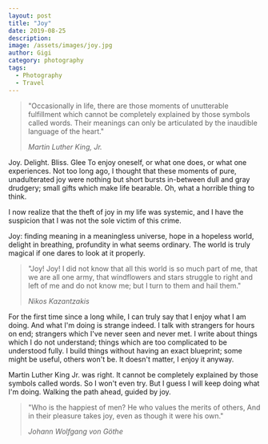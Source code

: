 ```yaml
---
layout: post
title: "Joy"
date: 2019-08-25
description:
image: /assets/images/joy.jpg
author: Gigi
category: photography
tags:
  - Photography
  - Travel
---
```


> "Occasionally in life, there are those moments of unutterable fulfillment which
> cannot be completely explained by those symbols called words. Their meanings can
> only be articulated by the inaudible language of the heart."
>
> <cite>Martin Luther King, Jr.</cite>

Joy. Delight. Bliss. Glee To enjoy oneself, or what one does, or what one
experiences. Not too long ago, I thought that these moments of pure,
unadulterated joy were nothing but short bursts in-between dull and gray
drudgery; small gifts which make life bearable. Oh, what a horrible thing to
think.

I now realize that the theft of joy in my life was systemic, and I have the
suspicion that I was not the sole victim of this crime.

Joy: finding meaning in a meaningless universe, hope in a hopeless world,
delight in breathing, profundity in what seems ordinary. The world is truly
magical if one dares to look at it properly.

> "Joy! Joy! I did not know that all this world is so much part of me, that we are
> all one army, that windflowers and stars struggle to right and left of me and do
> not know me; but I turn to them and hail them."
>
> <cite>Nikos Kazantzakis</cite>

For the first time since a long while, I can truly say that I enjoy what I am
doing. And what I'm doing is strange indeed. I talk with strangers for hours on
end; strangers which I've never seen and never met. I write about things which I
do not understand; things which are too complicated to be understood fully. I
build things without having an exact blueprint; some might be useful, others
won't be. It doesn't matter, I enjoy it anyway.

Martin Luther King Jr. was right. It cannot be completely explained by those
symbols called words. So I won't even try. But I guess I will keep doing what
I'm doing. Walking the path ahead, guided by joy.

> "Who is the happiest of men? He who values the merits of others, And in their
> pleasure takes joy, even as though it were his own."
>
> <cite>Johann Wolfgang von Göthe</cite>
